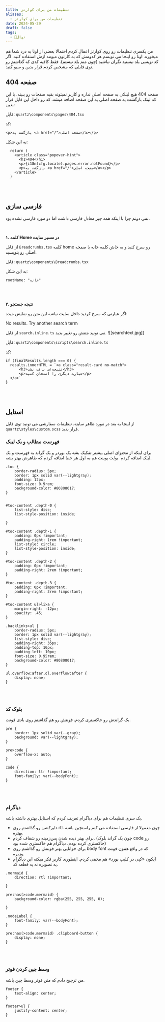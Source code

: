 ```yaml
---
title: تنظیمات من برای کوارتز
aliases:
  - تنظیمات من برای کوارتز
date: 2024-05-29
draft: false
tags:
  - 🌱نهال
---
```

من یکسری تنظیمات رو روی کوارتز اعمال کردم احتمالا بعضی از اونا به درد شما هم میخوره. اونا رو اینجا می نویسم هر کدومش که به کارتون میومد ازش استفاده کنید.
اگر کد نویسی بلد نیستید نگران نباشید (چون منم بلد نیستم). فقط کافیه کدی که گذاشتم رو توی فایلی که مشخص کردم قرار بدین و سیو کنید.


## صفحه 404
صفحه 404 هیچ لینکی به صفحه اصلی نداره و کاربر نمیتونه بقیه صفحات رو ببینه. با این کد لینک بازگشت به صفحه اصلی به این صفحه اضافه میشه. کد رو داخل این فایل قرار بدین:

فایل: `quartz\components\pages\404.tsx`

کد: 
```
<p>بازگشت به <a href="/">صفحه اصلی</a></p>
```


به این شکل:
```
  return (
    <article class="popover-hint">
      <h1>404</h1>
      <p>{i18n(cfg.locale).pages.error.notFound}</p>
      <p>بازگشت به <a href="/">صفحه اصلی</a></p>
    </article>
  )
```

<br/> <br/>


## فارسی سازی
نمی دونم چرا با اینکه همه چیز معادل فارسی داشت اما دو مورد فارسی نشده بود.

<br/>

**۱. کلمه Home در مسیر سایت**

از فایل `Breadcrumbs.tsx` کلمه home رو سرچ کنید و به جاش کلمه خانه یا صفحه اصلی رو بنویسید.

فایل: `quartz\components\Breadcrumbs.tsx`

به این شکل:
```
rootName: "خانه"
```

 <br/> <br/>

**۲. نتیجه جستجو**

اگر عبارتی که سرچ کردید داخل سایت نباشه این متن رو نمایش میده:

No results. Try another search term

از فایل `search.inline.ts` می تونید متنش رو تغییر بدید.
![[searchtext.jpg]]

فایل: `quartz\components\scripts\search.inline.ts`

کد:
```
if (finalResults.length === 0) {
  results.innerHTML = `<a class="result-card no-match">
	  <h3>نتیجه‌ای یافت نشد</h3>
	  <p>عبارت دیگری را امتحان کنید</p>
  </a>`
}
```


<br/> <br/>


## استایل
از اینجا به بعد در مورد ظاهر سایته. تنظیمات سفارشی می تونید توی فایل `quartz\styles\custom.scss` قرار بدید.

### فهرست مطالب و بک لینک
برای اینکه از محتوای اصلی بیشتر تفکیک بشه یک بوردر و بک گراند به فهرست و بک لینک اضافه کردم. بولت پوینت هم به اول هر خط اضافه کردم که ظاهرش بهتر بشه.

```
.toc {
    border-radius: 5px;
    border: 1px solid var(--lightgray);
    padding: 12px; 
    font-size: 0.9rem;
    background-color: #80808017;
}


#toc-content .depth-0 {
    list-style: disc;
    list-style-position: inside;

}
 
#toc-content .depth-1 {
    padding: 0px !important;
    padding-right: 1rem !important;
    list-style: circle;
    list-style-position: inside;
}
 
#toc-content .depth-2 {
    padding: 0px !important;
    padding-right: 2rem !important;
}
 
#toc-content .depth-3 {
    padding: 0px !important;
    padding-right: 3rem !important;
}

#toc-content ul>li>a {
    margin-right: -12px;
    opacity: .45;
}

.backlinks>ul {
    border-radius: 5px;
    border: 1px solid var(--lightgray);
    list-style: disc;
    padding-right: 35px;
    padding-top: 10px;
    padding-left: 10px;
    font-size: 0.95rem;
    background-color: #80808017;
}

ul.overflow:after,ol.overflow:after {
    display: none;
}

```

<br/> <br/>

### بلوک کد
بک گراندش رو خاکستری کردم. فونتش رو هم گذاشتم روی بادی فونت.

```
pre {
	border: 1px solid var(--gray);
	background: var(--lightgray);
}

pre>code {
	overflow-x: auto;
}

code {
	direction: ltr !important;
	font-family: var(--bodyFont);
}
```

<br/> <br/>

### دیاگرام

یک سری تنظیمات هم برای دیاگرام تعریف کردم که استایل بهتری داشته باشه.
- دایرکشن رو گذاشتم روی rtl. چون معمولا از فارسی استفاده می کنم راستچین باشه بهتره.
- برای بهتر دیده شدن پس‌زمینه رو شفاف کردم. (چون بک گراند بلوک code رو خاکستری کرده بودم، دیاگرام هم خاکستری شده بود)
- برای خوانایی بهتر فونتش رو گذاشتم روی body font که در واقع همون فونت وزیره.
- آیکون «کپی در کلیپ بورد» هم مخفی کردم. اینطوری کاربر فکر میکنه این دیاگرام یه تصویره نه یه قطعه کد.

```
.mermaid {
    direction: rtl !important;

}

pre:has(>code.mermaid) {
    background-color: rgba(255, 255, 255, 0);

}

.nodeLabel {
    font-family: var(--bodyFont);
}

pre:has(>code.mermaid) .clipboard-button {
    display: none;
}
```

<br/><br/>
### وسط چین کردن فوتر
من ترجیح دادم که متن فوتر وسط چین باشه.

```
footer {
	text-align: center;
}

footer>ul {
	justify-content: center;
}
```

<br/> <br/>